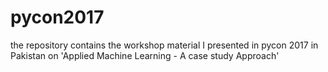 # pycon2017
the repository contains the workshop material I presented in pycon 2017 in Pakistan on 'Applied Machine Learning - A case study Approach'
